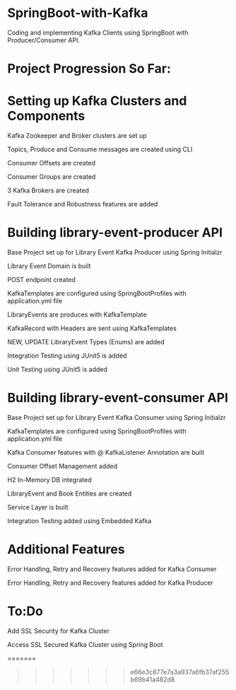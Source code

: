 # SpringBoot-with-Kafka

Coding and implementing Kafka Clients using SpringBoot with Producer/Consumer API.

# Project Progression So Far:

# Setting up Kafka Clusters and Components

Kafka Zookeeper and Broker clusters are set up

Topics, Produce and Consume messages are created using CLI

Consumer Offsets are created

Consumer Groups are created

3 Kafka Brokers are created

Fault Tolerance and Robustness features are added

# Building library-event-producer API

Base Project set up for Library Event Kafka Producer using Spring Initialzr

Library Event Domain is built

POST endpoint created

KafkaTemplates are configured using SpringBootProfiles with application.yml file

LibraryEvents are produces with KafkaTemplate

KafkaRecord with Headers are sent using KafkaTemplates

NEW, UPDATE LibraryEvent Types (Enums) are added

Integration Testing using JUnit5 is added

Unit Testing using JUnit5 is added

# Building library-event-consumer API

Base Project set up for Library Event Kafka Consumer using Spring Initialzr

KafkaTemplates are configured using SpringBootProfiles with application.yml file

Kafka Consumer features with @ KafkaListener Annotation are built

Consumer Offset Management added

H2 In-Memory DB integrated

LibraryEvent and Book Entities are created

Service Layer is built

Integration Testing added using Embedded Kafka

# Additional Features 

Error Handling, Retry and Recovery features added for Kafka Consumer

Error Handling, Retry and Recovery features added for Kafka Producer

# To:Do

Add SSL Security for Kafka Cluster

Access SSL Secured Kafka Cluster using Spring Boot











=======
>>>>>>> e66e3c877e7a3a937a6fb37af255b69b41a482d8
